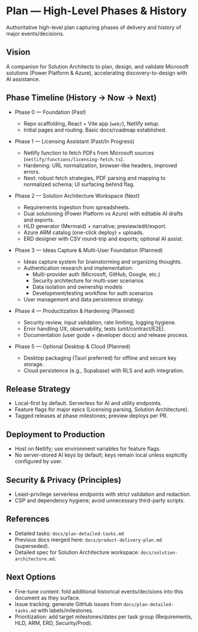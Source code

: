 # Plan — High-Level Phases & History

Authoritative high-level plan capturing phases of delivery and history of major events/decisions.

## Vision
A companion for Solution Architects to plan, design, and validate Microsoft solutions (Power Platform & Azure), accelerating discovery-to-design with AI assistance.

## Phase Timeline (History → Now → Next)

- Phase 0 — Foundation (Past)
  - Repo scaffolding, React + Vite app (`web/`), Netlify setup.
  - Initial pages and routing. Basic docs/roadmap established.

- Phase 1 — Licensing Assistant (Past/In Progress)
  - Netlify function to fetch PDFs from Microsoft sources (`netlify/functions/licensing-fetch.ts`).
  - Hardening: URL normalization, browser-like headers, improved errors.
  - Next: robust fetch strategies, PDF parsing and mapping to normalized schema; UI surfacing behind flag.

- Phase 2 — Solution Architecture Workspace (Next)
  - Requirements ingestion from spreadsheets.
  - Dual solutioning (Power Platform vs Azure) with editable AI drafts and exports.
  - HLD generator (Mermaid) + narrative; preview/edit/export.
  - Azure ARM catalog (one-click deploy) + uploads.
  - ERD designer with CSV round-trip and exports; optional AI assist.

- Phase 3 — Ideas Capture & Multi-User Foundation (Planned)
  - Ideas capture system for brainstorming and organizing thoughts.
  - Authentication research and implementation:
    - Multi-provider auth (Microsoft, GitHub, Google, etc.)
    - Security architecture for multi-user scenarios
    - Data isolation and ownership models
    - Development/testing workflow for auth scenarios
  - User management and data persistence strategy.

- Phase 4 — Productization & Hardening (Planned)
  - Security review, input validation, rate limiting, logging hygiene.
  - Error handling UX, observability, tests (unit/contract/E2E).
  - Documentation (user guide + developer docs) and release process.

- Phase 5 — Optional Desktop & Cloud (Planned)
  - Desktop packaging (Tauri preferred) for offline and secure key storage.
  - Cloud persistence (e.g., Supabase) with RLS and auth integration.

## Release Strategy
- Local-first by default. Serverless for AI and utility endpoints.
- Feature flags for major epics (Licensing parsing, Solution Architecture).
- Tagged releases at phase milestones; preview deploys per PR.

## Deployment to Production
- Host on Netlify; use environment variables for feature flags.
- No server-stored AI keys by default; keys remain local unless explicitly configured by user.

## Security & Privacy (Principles)
- Least-privilege serverless endpoints with strict validation and redaction.
- CSP and dependency hygiene; avoid unnecessary third-party scripts.

## References
- Detailed tasks: `docs/plan-detailed-tasks.md`
- Previous docs merged here: `docs/product-delivery-plan.md` (superseded).
- Detailed spec for Solution Architecture workspace: `docs/solution-architecture.md`.

## Next Options

- Fine-tune content: fold additional historical events/decisions into this document as they surface.
- Issue tracking: generate GitHub issues from `docs/plan-detailed-tasks.md` with labels/milestones.
- Prioritization: add target milestones/dates per task group (Requirements, HLD, ARM, ERD, Security/Prod).

